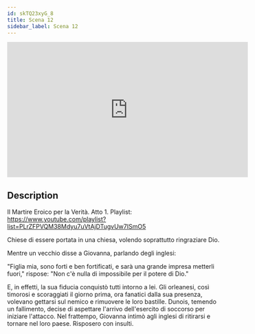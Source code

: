 ```yaml
---
id: skTQ23xyG_8
title: Scena 12
sidebar_label: Scena 12
---
```


<iframe
  width="560"
  height="315"
  src="https://www.youtube.com/embed/skTQ23xyG_8"
  title="YouTube video player"
  frameborder="0"
  allow="accelerometer; autoplay; clipboard-write; encrypted-media; gyroscope; picture-in-picture; web-share"
  referrerpolicy="strict-origin-when-cross-origin"
  allowfullscreen
></iframe>

## Description

Il Martire Eroico per la Verità. Atto 1. 
Playlist: https://www.youtube.com/playlist?list=PLrZFPVQM38Mdyu7uVtAjDTugvUw7ISmO5 

Chiese di essere portata in una chiesa, volendo soprattutto ringraziare Dio.

Mentre un vecchio disse a Giovanna, parlando degli inglesi:

"Figlia mia, sono forti e ben fortificati, e sarà una grande impresa metterli fuori," rispose: "Non c'è nulla di impossibile per il potere di Dio."

E, in effetti, la sua fiducia conquistò tutti intorno a lei. Gli orleanesi, così timorosi e scoraggiati il giorno prima, ora fanatici dalla sua presenza, volevano gettarsi sul nemico e rimuovere le loro bastille. Dunois, temendo un fallimento, decise di aspettare l'arrivo dell'esercito di soccorso per iniziare l'attacco. Nel frattempo, Giovanna intimò agli inglesi di ritirarsi e tornare nel loro paese. Risposero con insulti.
